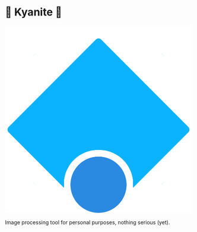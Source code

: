 # 💠 Kyanite 💠

![](images/logo.png)

Image processing tool for personal purposes, nothing serious (yet).
